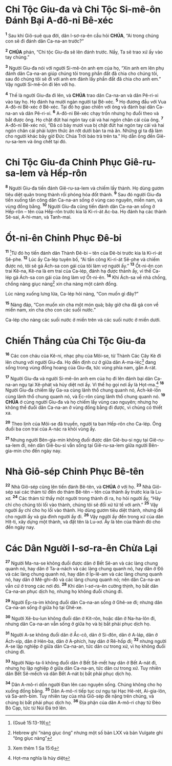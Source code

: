 # Chi Tộc Giu-đa và Chi Tộc Si-mê-ôn Đánh Bại A-đô-ni Bê-xéc
<sup><b>1</b></sup> Sau khi Giô-suê qua đời, dân I-sơ-ra-ên cầu hỏi **CHÚA**, “Ai trong chúng con sẽ đi đánh dân Ca-na-an trước?”

<sup><b>2</b></sup> **CHÚA** phán, “Chi tộc Giu-đa sẽ lên đánh trước. Nầy, Ta sẽ trao xứ ấy vào tay chúng.”

<sup><b>3</b></sup> Người Giu-đa nói với người Si-mê-ôn anh em của họ, “Xin anh em lên phụ đánh dân Ca-na-an giúp chúng tôi trong phần đất đã chia cho chúng tôi, sau đó chúng tôi sẽ đi với anh em đánh lấy phần đất đã chia cho anh em.” Vậy người Si-mê-ôn đi lên với họ.

<sup><b>4</b></sup> Thế là người Giu-đa đi lên, và **CHÚA** trao dân Ca-na-an và dân Pê-ri-xi vào tay họ. Họ đánh hạ mười ngàn người tại Bê-xéc. <sup><b>5</b></sup> Họ đương đầu với Vua A-đô-ni Bê-xéc ở Bê-xéc. Tại đó họ giao chiến với ông và đánh bại dân Ca-na-an và dân Pê-ri-xi. <sup><b>6</b></sup> A-đô-ni Bê-xéc chạy trốn nhưng họ đuổi theo và bắt được ông. Họ chặt đứt hai ngón tay cái và hai ngón chân cái của ông. <sup><b>7</b></sup> A-đô-ni Bê-xéc nói, “Đã có bảy mươi vua bị chặt đứt hai ngón tay cái và hai ngón chân cái phải lượm thức ăn rớt dưới bàn ta mà ăn. Những gì ta đã làm cho người khác bây giờ Đức Chúa Trời báo trả trên ta.” Họ dẫn ông đến Giê-ru-sa-lem và ông chết tại đó.


# Chi Tộc Giu-đa Chinh Phục Giê-ru-sa-lem và Hếp-rôn
<sup><b>8</b></sup> Người Giu-đa tiến đánh Giê-ru-sa-lem và chiếm lấy thành. Họ dùng gươm tiêu diệt quân trong thành rồi phóng hỏa đốt thành. <sup><b>9</b></sup> Sau đó người Giu-đa tiến xuống tấn công dân Ca-na-an sống ở vùng cao nguyên, miền nam, và vùng đồng bằng. <sup><b>10</b></sup> Người Giu-đa cũng tiến đánh dân Ca-na-an sống ở Hếp-rôn – tên của Hếp-rôn trước kia là Ki-ri-át Ạc-ba. Họ đánh hạ các thành Sê-sai, A-hi-man, và Tanh-mai.


# Ốt-ni-ên Chinh Phục Đê-bi
<sup><b>11</b></sup> [^1@-95b62d82-acb7-45a5-ba55-c7605dc544bb]Từ đó họ tiến đánh dân Thành Đê-bi – tên của Đê-bi trước kia là Ki-ri-át Sê-phe. <sup><b>12</b></sup> Lúc ấy Ca-lép tuyên bố, “Ai tấn công Ki-ri-át Sê-phe và chiếm được nó, tôi sẽ gả Ách-sa con gái của tôi làm vợ người ấy.” <sup><b>13</b></sup> Ốt-ni-ên con trai Kê-na, Kê-na là em trai của Ca-lép, đánh hạ được thành ấy, vì thế Ca-lép gả Ách-sa con gái của ông làm vợ Ốt-ni-ên. <sup><b>14</b></sup> Khi Ách-sa về nhà chồng, chồng nàng giục nàng[^1-95b62d82-acb7-45a5-ba55-c7605dc544bb] xin cha nàng một cánh đồng.

Lúc nàng xuống lưng lừa, Ca-lép hỏi nàng, “Con muốn gì đây?”

<sup><b>15</b></sup> Nàng đáp, “Con muốn xin cha một món quà; bây giờ cha đã gả con về miền nam, xin cha cho con các suối nước.”

Ca-lép cho nàng các suối nước ở miền trên và các suối nước ở miền dưới.


# Chiến Thắng của Chi Tộc Giu-đa
<sup><b>16</b></sup> Các con cháu của Kê-ni, nhạc phụ của Môi-se, từ Thành Các Cây Kè đi lên chung với người Giu-đa. Họ đến định cư ở giữa dân A-ma-léc[^2-95b62d82-acb7-45a5-ba55-c7605dc544bb] đang sống trong vùng đồng hoang của Giu-đa, tức vùng phía nam, gần A-rát.

<sup><b>17</b></sup> Người Giu-đa và người Si-mê-ôn anh em của họ đi lên đánh bại dân Ca-na-an ngụ tại Xê-phát và hủy diệt nơi ấy. Vì thế họ gọi nơi ấy là Họt-ma.[^3-95b62d82-acb7-45a5-ba55-c7605dc544bb] <sup><b>18</b></sup> Người Giu-đa chiếm lấy Ga-xa cùng lãnh thổ chung quanh nó, Ách-kê-lôn cùng lãnh thổ chung quanh nó, và Éc-rôn cùng lãnh thổ chung quanh nó. <sup><b>19</b></sup> **CHÚA** ở cùng người Giu-đa và họ chiếm lấy vùng cao nguyên; nhưng họ không thể đuổi dân Ca-na-an ở vùng đồng bằng đi được, vì chúng có thiết xa.

<sup><b>20</b></sup> Theo lịnh của Môi-se đã truyền, người ta ban Hếp-rôn cho Ca-lép. Ông đuổi ba con trai của A-nác ra khỏi vùng ấy.

<sup><b>21</b></sup> Nhưng người Bên-gia-min không đuổi được dân Giê-bu-si ngụ tại Giê-ru-sa-lem đi, nên dân Giê-bu-si vẫn sống tại Giê-ru-sa-lem giữa người Bên-gia-min cho đến ngày nay.


# Nhà Giô-sép Chinh Phục Bê-tên
<sup><b>22</b></sup> Nhà Giô-sép cũng lên tiến đánh Bê-tên, và **CHÚA** ở với họ. <sup><b>23</b></sup> Nhà Giô-sép sai các thám tử đến do thám Bê-tên – tên của thành ấy trước kia là Lu-xơ. <sup><b>24</b></sup> Các thám tử thấy một người trong thành đi ra, họ hỏi người ấy, “Hãy chỉ cho chúng tôi lối vào thành, chúng tôi sẽ đối xử tử tế với anh.” <sup><b>25</b></sup> Vậy người ấy chỉ cho họ lối vào thành. Họ dùng gươm tiêu diệt thành, nhưng để cho người ấy và gia đình người ấy đi. <sup><b>26</b></sup> Vậy người ấy đến trong xứ của dân Hít-ti, xây dựng một thành, và đặt tên là Lu-xơ. Ấy là tên của thành đó cho đến ngày nay.


# Các Dân Người I-sơ-ra-ên Chừa Lại
<sup><b>27</b></sup> Người Ma-na-se không đuổi được dân ở Bết Sê-an và các làng chung quanh nó, hay dân ở Ta-a-nách và các làng chung quanh nó, hay dân ở Đô và các làng chung quanh nó, hay dân ở Íp-lê-am và các làng chung quanh nó, hay dân ở Mê-ghi-đô và các làng chung quanh nó; nên dân Ca-na-an vẫn cứ ở trong các nơi đó. <sup><b>28</b></sup> Khi dân I-sơ-ra-ên cường thịnh, họ bắt dân Ca-na-an phục dịch họ, nhưng họ không đuổi chúng đi.

<sup><b>29</b></sup> Người Ép-ra-im không đuổi dân Ca-na-an sống ở Ghê-xe đi; nhưng dân Ca-na-an sống ở giữa họ tại Ghê-xe.

<sup><b>30</b></sup> Người Xê-bu-lun không đuổi dân ở Kít-rôn, hoặc dân ở Na-ha-lôn đi, nhưng dân Ca-na-an vẫn sống ở giữa họ và bị bắt phải phục dịch họ.

<sup><b>31</b></sup> Người A-se không đuổi dân ở Ắc-cô, dân ở Si-đôn, dân ở A-láp, dân ở Ách-xíp, dân ở Hên-ba, dân ở A-phích, hay dân ở Rê-hốp đi; <sup><b>32</b></sup> nhưng người A-se lập nghiệp ở giữa dân Ca-na-an, tức dân cư trong xứ, vì họ không đuổi chúng đi.

<sup><b>33</b></sup> Người Náp-ta-li không đuổi dân ở Bết Sê-mết hay dân ở Bết A-nát đi, nhưng họ lập nghiệp ở giữa dân Ca-na-an, tức dân cư trong xứ. Tuy nhiên dân Bết Sê-mếch và dân Bết A-nát bị bắt phải phục dịch họ.

<sup><b>34</b></sup> Dân A-mô-ri dồn người Đan lên cao nguyên sống. Chúng không cho họ xuống đồng bằng. <sup><b>35</b></sup> Dân A-mô-ri tiếp tục cư ngụ tại Hạc Hê-rét, Ai-gia-lôn, và Sa-anh-bim. Tuy nhiên tay của nhà Giô-sép đè nặng trên chúng, và chúng bị bắt phải phục dịch họ. <sup><b>36</b></sup> Địa phận của dân A-mô-ri chạy từ Đèo Bò Cạp, tức từ Núi Đá trở lên.

[^1-95b62d82-acb7-45a5-ba55-c7605dc544bb]: Hebrew ghi “nàng giục ông” nhưng một số bản LXX và bản Vulgate ghi “ông giục nàng”
[^2-95b62d82-acb7-45a5-ba55-c7605dc544bb]: Xem thêm 1 Sa 15:6
[^3-95b62d82-acb7-45a5-ba55-c7605dc544bb]: Họt-ma nghĩa là hủy diệt
[^1@-95b62d82-acb7-45a5-ba55-c7605dc544bb]: (Gsuê 15:13-19)